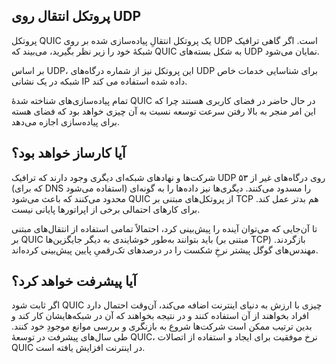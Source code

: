 ## پروتکل انتقال روی UDP

پروتکل QUIC یک پروتکل انتقالِ پیاده‌سازی شده بر روی UDP است. اگر گاهی ترافیک
شبکهٔ خود را زیر نظر بگیرید، می‌بیند که QUIC به شکل بسته‌های UDP نمایان
می‌شود.

بر اساس UDP، این پروتکل نیز از شماره درگاه‌های UDP برای شناسایی
خدمات خاص شبکه در یک نشانی IP داده شده استفاده می کند.

تمام پیاده‌سازی‌های شناخته شدهٔ QUIC در حال حاضر در فضای کاربری
هستند چرا که این امر منجر به بالا رفتن سرعت توسعه نسبت به آن چیزی خواهد بود که
فضای هسته برای پیاده‌سازی‌ اجازه می‌دهد.

## آیا کارساز خواهد بود؟

شرکت‌ها و نهادهای شبکه‌ای دیگری وجود دارند که ترافیک UDP روی
درگاه‌های غیر از ۵۳ (که برای DNS استفاده می‌شود) را مسدود
می‌کنند.
دیگری‌ها نیز داده‌ها را به گونه‌ای محدود می‌کنند که باعث
می‌شود QUIC از پروتکل‌های مبتنی بر TCP هم بدتر عمل کند. برای کارهای
احتمالی برخی از اپراتورها پایانی نیست.

تا آن‌جایی که می‌توان آینده را پیش‌بینی کرد، احتمالاً تمامی
استفاده از انتقال‌های مبتنی بر QUIC باید بتوانند به‌طور خوشایندی به
دیگر جایگزین‌ها (مبتنی بر TCP) بازگردند. مهندس‌های گوگل پیشتر نرخِ شکست
را در درصدهای تک‌رقمیِ پایین پیش‌بینی کرده‌اند.

## آیا پیشرفت خواهد کرد؟

اگر ثابت شود  QUIC چیزی با ارزش به دنیای اینترنت اضافه می‌کند، آن‌وقت
احتمال دارد افراد بخواهند از آن استفاده کنند و در نتیجه بخواهند که آن در
شبکه‌هایشان کار کند و بدین ترتیب ممکن است شرکت‌ها شروع به بازنگری و
بررسی موانع موجودِ خود کنند. طی سال‌های پیشرفت در توسعهٔ QUIC، نرخ موفقیت
برای ایجاد و استفاده از اتصالات QUIC در اینترنت افزایش یافته است.
